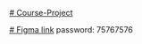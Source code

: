 [# Course-Project](https://seris355.github.io/Course-Project/main_page/)

[# Figma link](https://www.figma.com/design/2HlXVHlVjkW9moHZ0n1Peo/course-work?node-id=0-1&t=WejrPFIhEnlcwQo0-1) password: 75767576
